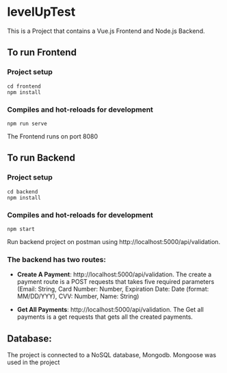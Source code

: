# levelUpTest
This is a Project that contains a Vue.js Frontend and Node.js Backend. 

## To run Frontend

### Project setup
```
cd frontend
npm install
```
### Compiles and hot-reloads for development
```
npm run serve
```
The Frontend runs on port 8080

## To run Backend

### Project setup
```
cd backend
npm install
```
### Compiles and hot-reloads for development
```
npm start
```
Run backend project on postman using http://localhost:5000/api/validation.


### The backend has two routes:
- **Create A Payment**: http://localhost:5000/api/validation.
The create a payment route is a POST requests that takes five required parameters (Email: String, Card Number: Number, Expiration Date: Date (format: MM/DD/YYY), CVV: Number, Name: String)

- **Get All Payments**: http://localhost:5000/api/validation. The Get all payments is a get requests that gets all the created payments.

## Database: 
The project is connected to a NoSQL database, Mongodb. Mongoose was used in the project
